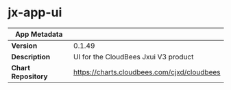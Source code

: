 # jx-app-ui

|App Metadata||
|---|---|
| **Version** | 0.1.49 |
| **Description** | UI for the CloudBees Jxui V3 product |
| **Chart Repository** | https://charts.cloudbees.com/cjxd/cloudbees |

